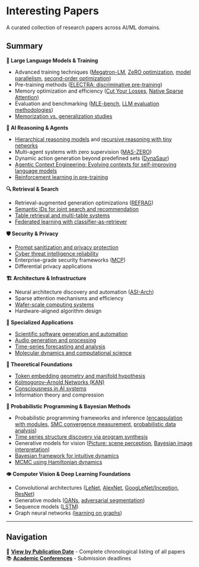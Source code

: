 # Interesting Papers
A curated collection of research papers across AI/ML domains.

## Summary

**🤖 Large Language Models & Training**
- Advanced training techniques ([Megatron-LM](https://arxiv.org/abs/1909.08053), [ZeRO optimization](https://arxiv.org/abs/1910.02054), [model parallelism](https://arxiv.org/abs/2104.04473), [second-order optimization](https://arxiv.org/pdf/2510.09378))
- Pre-training methods ([ELECTRA: discriminative pre-training](https://arxiv.org/abs/2003.10555))
- Memory optimization and efficiency ([Cut Your Losses](https://arxiv.org/abs/2411.09009), [Native Sparse Attention](https://arxiv.org/abs/2502.11089))
- Evaluation and benchmarking ([MLE-bench](https://arxiv.org/abs/2410.07095), [LLM evaluation methodologies](https://arxiv.org/pdf/2502.07445))
- [Memorization vs. generalization studies](https://arxiv.org/pdf/2505.24832)

**🧠 AI Reasoning & Agents**
- [Hierarchical reasoning models](https://arxiv.org/pdf/2506.21734) and [recursive reasoning with tiny networks](https://arxiv.org/pdf/2510.04871)
- Multi-agent systems with zero supervision ([MAS-ZERO](https://arxiv.org/pdf/2505.14996))
- Dynamic action generation beyond predefined sets ([DynaSaur](https://arxiv.org/abs/2411.01747))
- [Agentic Context Engineering: Evolving contexts for self-improving language models](https://arxiv.org/abs/2510.04618)
- [Reinforcement learning in pre-training](https://arxiv.org/abs/2506.08007)

**🔍 Retrieval & Search**
- Retrieval-augmented generation optimizations ([REFRAG](https://arxiv.org/pdf/2509.01092))
- [Semantic IDs for joint search and recommendation](https://arxiv.org/abs/2508.10478)
- [Table retrieval and multi-table systems](https://arxiv.org/pdf/2404.09889)
- [Federated learning with classifier-as-retriever](https://arxiv.org/pdf/2509.16508)

**🛡️ Security & Privacy**
- [Prompt sanitization and privacy protection](https://arxiv.org/abs/2504.05147)
- [Cyber threat intelligence reliability](https://arxiv.org/abs/2503.23175)
- Enterprise-grade security frameworks ([MCP](https://arxiv.org/pdf/2504.08623))
- Differential privacy applications

**🏗️ Architecture & Infrastructure**
- Neural architecture discovery and automation ([ASI-Arch](https://arxiv.org/pdf/2507.18074))
- Sparse attention mechanisms and efficiency
- [Wafer-scale computing systems](https://arxiv.org/pdf/2405.07898)
- Hardware-aligned algorithm design

**🎯 Specialized Applications**
- [Scientific software generation and automation](https://arxiv.org/pdf/2509.06503)
- [Audio generation and processing](https://arxiv.org/pdf/2407.14358)
- [Time-series forecasting and analysis](https://arxiv.org/pdf/2402.03885)
- [Molecular dynamics and computational science](https://arxiv.org/pdf/2405.07898)

**🔬 Theoretical Foundations**
- [Token embedding geometry and manifold hypothesis](https://arxiv.org/abs/2504.01002)
- [Kolmogorov–Arnold Networks (KAN)](https://arxiv.org/pdf/2404.19756)
- [Consciousness in AI systems](https://arxiv.org/pdf/2308.08708v3.pdf)
- Information theory and compression

**🎲 Probabilistic Programming & Bayesian Methods**
- Probabilistic programming frameworks and inference ([encapsulation with modules](https://arxiv.org/abs/1612.04759), [SMC convergence measurement](https://arxiv.org/abs/1612.02161), [probabilistic data analysis](https://papers.nips.cc/paper/6060-a-probabilistic-programming-approach-to-probabilistic-data-analysis.pdf))
- [Time series structure discovery via program synthesis](https://arxiv.org/abs/1611.07051)
- Generative models for vision ([Picture: scene perception](https://mrkulk.github.io/www_cvpr15/1999.pdf), [Bayesian image interpretation](http://papers.nips.cc/paper/4881-approximate-bayesian-image-interpretation-using-generative-probabilistic-graphics-programs.pdf))
- [Bayesian framework for intuitive dynamics](https://cocosci.berkeley.edu/tom/papers/collisions.pdf)
- [MCMC using Hamiltonian dynamics](https://arxiv.org/abs/1206.1901)

**👁️ Computer Vision & Deep Learning Foundations**
- Convolutional architectures ([LeNet](http://yann.lecun.com/exdb/publis/pdf/lecun-01a.pdf), [AlexNet](https://papers.nips.cc/paper/4824-imagenet-classification-with-deep-convolutional-neural-networks.pdf), [GoogLeNet/Inception](https://arxiv.org/abs/1409.4842), [ResNet](https://arxiv.org/abs/1512.03385))
- Generative models ([GANs](https://arxiv.org/abs/1406.2661), [adversarial segmentation](https://arxiv.org/abs/1611.08408))
- Sequence models ([LSTM](https://www.researchgate.net/publication/13853244_Long_Short-term_Memory))
- Graph neural networks ([learning on graphs](http://proceedings.mlr.press/v48/niepert16.pdf))

---

## Navigation
📅 **[View by Publication Date](by-date.md)** - Complete chronological listing of all papers  
📚 **[Academic Conferences](https://aideadlin.es/?sub=ML,CV,CG,NLP,RO,SP,DM,AP,KR,HCI)** - Submission deadlines
